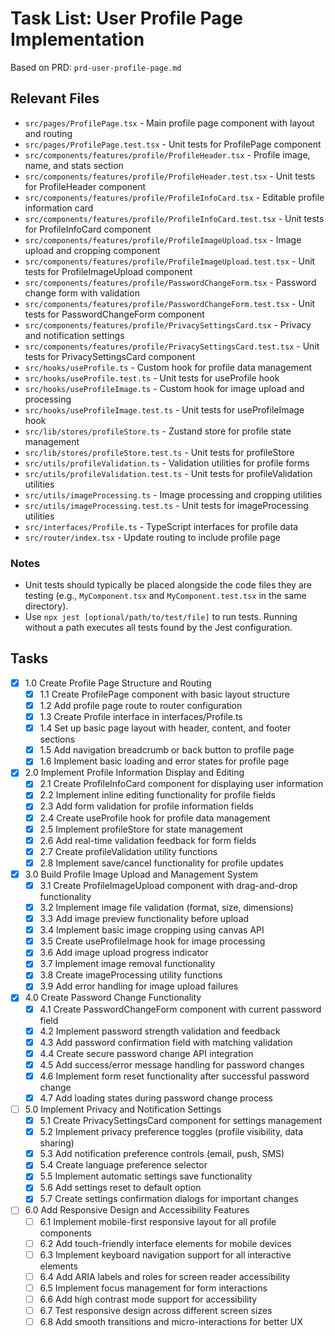 # Task List: User Profile Page Implementation

Based on PRD: `prd-user-profile-page.md`

## Relevant Files

- `src/pages/ProfilePage.tsx` - Main profile page component with layout and routing
- `src/pages/ProfilePage.test.tsx` - Unit tests for ProfilePage component
- `src/components/features/profile/ProfileHeader.tsx` - Profile image, name, and stats section
- `src/components/features/profile/ProfileHeader.test.tsx` - Unit tests for ProfileHeader component
- `src/components/features/profile/ProfileInfoCard.tsx` - Editable profile information card
- `src/components/features/profile/ProfileInfoCard.test.tsx` - Unit tests for ProfileInfoCard component
- `src/components/features/profile/ProfileImageUpload.tsx` - Image upload and cropping component
- `src/components/features/profile/ProfileImageUpload.test.tsx` - Unit tests for ProfileImageUpload component
- `src/components/features/profile/PasswordChangeForm.tsx` - Password change form with validation
- `src/components/features/profile/PasswordChangeForm.test.tsx` - Unit tests for PasswordChangeForm component
- `src/components/features/profile/PrivacySettingsCard.tsx` - Privacy and notification settings
- `src/components/features/profile/PrivacySettingsCard.test.tsx` - Unit tests for PrivacySettingsCard component
- `src/hooks/useProfile.ts` - Custom hook for profile data management
- `src/hooks/useProfile.test.ts` - Unit tests for useProfile hook
- `src/hooks/useProfileImage.ts` - Custom hook for image upload and processing
- `src/hooks/useProfileImage.test.ts` - Unit tests for useProfileImage hook
- `src/lib/stores/profileStore.ts` - Zustand store for profile state management
- `src/lib/stores/profileStore.test.ts` - Unit tests for profileStore
- `src/utils/profileValidation.ts` - Validation utilities for profile forms
- `src/utils/profileValidation.test.ts` - Unit tests for profileValidation utilities
- `src/utils/imageProcessing.ts` - Image processing and cropping utilities
- `src/utils/imageProcessing.test.ts` - Unit tests for imageProcessing utilities
- `src/interfaces/Profile.ts` - TypeScript interfaces for profile data
- `src/router/index.tsx` - Update routing to include profile page

### Notes

- Unit tests should typically be placed alongside the code files they are testing (e.g., `MyComponent.tsx` and `MyComponent.test.tsx` in the same directory).
- Use `npx jest [optional/path/to/test/file]` to run tests. Running without a path executes all tests found by the Jest configuration.

## Tasks

- [x] 1.0 Create Profile Page Structure and Routing
  - [x] 1.1 Create ProfilePage component with basic layout structure
  - [x] 1.2 Add profile page route to router configuration
  - [x] 1.3 Create Profile interface in interfaces/Profile.ts
  - [x] 1.4 Set up basic page layout with header, content, and footer sections
  - [x] 1.5 Add navigation breadcrumb or back button to profile page
  - [x] 1.6 Implement basic loading and error states for profile page

- [x] 2.0 Implement Profile Information Display and Editing
  - [x] 2.1 Create ProfileInfoCard component for displaying user information
  - [x] 2.2 Implement inline editing functionality for profile fields
  - [x] 2.3 Add form validation for profile information fields
  - [x] 2.4 Create useProfile hook for profile data management
  - [x] 2.5 Implement profileStore for state management
  - [x] 2.6 Add real-time validation feedback for form fields
  - [x] 2.7 Create profileValidation utility functions
  - [x] 2.8 Implement save/cancel functionality for profile updates

- [x] 3.0 Build Profile Image Upload and Management System
  - [x] 3.1 Create ProfileImageUpload component with drag-and-drop functionality
  - [x] 3.2 Implement image file validation (format, size, dimensions)
  - [x] 3.3 Add image preview functionality before upload
  - [x] 3.4 Implement basic image cropping using canvas API
  - [x] 3.5 Create useProfileImage hook for image processing
  - [x] 3.6 Add image upload progress indicator
  - [x] 3.7 Implement image removal functionality
  - [x] 3.8 Create imageProcessing utility functions
  - [x] 3.9 Add error handling for image upload failures

- [x] 4.0 Create Password Change Functionality
  - [x] 4.1 Create PasswordChangeForm component with current password field
  - [x] 4.2 Implement password strength validation and feedback
  - [x] 4.3 Add password confirmation field with matching validation
  - [x] 4.4 Create secure password change API integration
  - [x] 4.5 Add success/error message handling for password changes
  - [x] 4.6 Implement form reset functionality after successful password change
  - [x] 4.7 Add loading states during password change process

- [ ] 5.0 Implement Privacy and Notification Settings
  - [x] 5.1 Create PrivacySettingsCard component for settings management
  - [x] 5.2 Implement privacy preference toggles (profile visibility, data sharing)
  - [x] 5.3 Add notification preference controls (email, push, SMS)
  - [x] 5.4 Create language preference selector
  - [x] 5.5 Implement automatic settings save functionality
  - [x] 5.6 Add settings reset to default option
  - [x] 5.7 Create settings confirmation dialogs for important changes

- [ ] 6.0 Add Responsive Design and Accessibility Features
  - [ ] 6.1 Implement mobile-first responsive layout for all profile components
  - [ ] 6.2 Add touch-friendly interface elements for mobile devices
  - [ ] 6.3 Implement keyboard navigation support for all interactive elements
  - [ ] 6.4 Add ARIA labels and roles for screen reader accessibility
  - [ ] 6.5 Implement focus management for form interactions
  - [ ] 6.6 Add high contrast mode support for accessibility
  - [ ] 6.7 Test responsive design across different screen sizes
  - [ ] 6.8 Add smooth transitions and micro-interactions for better UX
